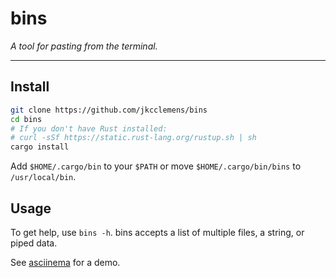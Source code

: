 # bins

*A tool for pasting from the terminal.*

---

## Install

```sh
git clone https://github.com/jkcclemens/bins
cd bins
# If you don't have Rust installed:
# curl -sSf https://static.rust-lang.org/rustup.sh | sh
cargo install
```

Add `$HOME/.cargo/bin` to your `$PATH` or move `$HOME/.cargo/bin/bins` to `/usr/local/bin`.

## Usage

To get help, use `bins -h`. bins accepts a list of multiple files, a string, or piped data.

See [asciinema](https://asciinema.org/a/48190) for a demo.
